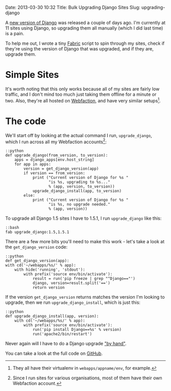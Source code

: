 Date: 2013-03-30 10:32
Title: Bulk Upgrading Django Sites
Slug: upgrading-django

A [new version of Django][django-1-5-1] was released a couple of days
ago. I'm currently at 11 sites using Django, so upgrading them all
manually (which I did last time) is a pain.

To help me out, I wrote a tiny [Fabric][fabfile] script to spin
through my sites, check if they're using the version of Django that
was upgraded, and if they are, upgrade them.

# Simple Sites

It's worth noting that this only works because all of my sites are
fairly low traffic, and I don't mind too much just taking them offline
for a minute or two. Also, they're all hosted on
[Webfaction][webfaction], and have very similar setups[^1].

# The code

We'll start off by looking at the actual command I run,
`upgrade_django`, which I run across all my Webfaction accounts[^2]:


    ::python
    def upgrade_django(from_version, to_version):
        apps = django_apps[env.host_string]
        for app in apps:
            version = get_django_version(app)
            if version == from_version:
                print ("Current version of Django for %s "
                       "is %s, upgrading to %s..."
                       % (app, version, to_version))
                upgrade_django_install(app, to_version)
            else:
                print ("Current version of Django for %s "
                       "is %s, no upgrade needed."
                       % (app, version))

To upgrade all Django 1.5 sites I have to 1.5.1, I run
`upgrade_django` like this:

    ::bash
    fab upgrade_django:1.5,1.5.1

There are a few more bits you'll need to make this work - let's take a
look at the `get_django_version` code:

    ::python
    def get_django_version(app):
    with cd('~/webapps/%s/' % app):
        with hide('running', 'stdout'):
            with prefix('source env/bin/activate'):
                result = run('pip freeze | grep "^Django=="')
                django, version=result.split('==')
                return version

If the version `get_django_version` returns matches the version I'm
looking to upgrade, then we run `upgrade_django_install`, which is
just this:

    ::python
    def upgrade_django_install(app, version):
        with cd('~/webapps/%s/' % app):
            with prefix('source env/bin/activate'):
                run('pip install Django==%s' % version)
                run('apache2/bin/restart')

Never again will I have to do a Django upgrade ["by hand"][stupid].

You can take a look at the full code on [GitHub][gist].

[django-1-5-1]: https://www.djangoproject.com/weblog/2013/mar/28/django-151/ "Read about the Django 1.5.1 release, on March 28th 2013"
[fabfile]: http://www.fabfile.org "Read about Fabric"
[webfaction]: http://www.webfaction.com/?affiliate=dominicrodger "Sign up for Webfaction and help me out a bit!"
[stupid]: https://twitter.com/dominicrodger/status/112520438617350145 "How I used to do this, to my shame"
[gist]: https://gist.github.com/dominicrodger/5276253 "View all the code for this blog post"

[^1]: They all have their virtualenv in `webapps/appname/env`, for
      example.
[^2]: Since I run sites for various organisations, most of them have
      their own Webfaction account.
